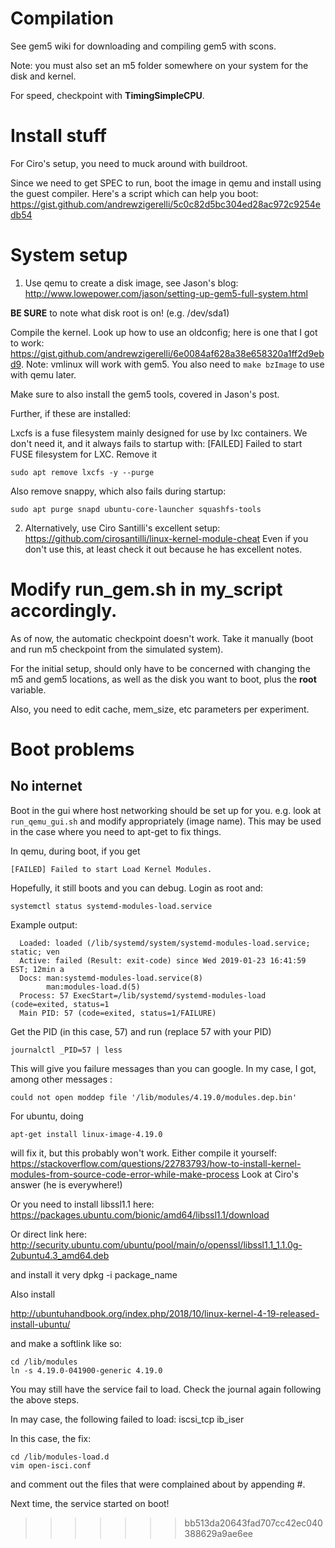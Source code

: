 # Compilation
See gem5 wiki for downloading and compiling gem5 with scons. 

Note: you must also set an m5 folder somewhere on your system for the disk and
kernel.

For speed, checkpoint with **TimingSimpleCPU**.

# Install stuff
For Ciro's setup, you need to muck around with buildroot.

Since we need to get SPEC to run, boot the image in qemu and install using the
guest compiler. Here's a script which can help you boot:
https://gist.github.com/andrewzigerelli/5c0c82d5bc304ed28ac972c9254edb54

# System setup
1. Use qemu to create a disk image, see Jason's blog:
http://www.lowepower.com/jason/setting-up-gem5-full-system.html

**BE SURE** to note what disk root is on! (e.g. /dev/sda1)

Compile the kernel. Look up how to use an oldconfig; here is one that I got to
work: https://gist.github.com/andrewzigerelli/6e0084af628a38e658320a1ff2d9ebd9. 
Note: vmlinux will work with gem5. You also need to `make bzImage` to use
with qemu later.

Make sure to also install the gem5 tools, covered in Jason's post.

Further, if these are installed: 

Lxcfs is a fuse filesystem mainly designed for use by lxc
containers. We don't need it, and it always fails to startup with:
[FAILED] Failed to start FUSE filesystem for LXC.
Remove it

```shell
sudo apt remove lxcfs -y --purge
```

Also remove snappy, which also fails during startup:

```shell
sudo apt purge snapd ubuntu-core-launcher squashfs-tools
```


2. Alternatively, use Ciro Santilli's excellent setup:
https://github.com/cirosantilli/linux-kernel-module-cheat Even if you don't use
this, at least check it out because he has excellent notes.

# Modify run_gem.sh in my_script accordingly.
As of now, the automatic checkpoint doesn't work. Take it manually (boot and run
m5 checkpoint from the simulated system).

For the initial setup, should only have to be concerned with changing the m5 and
gem5 locations, as well as the disk you want to boot, plus the **root**
variable.

Also, you need to edit cache, mem_size, etc parameters per experiment.

# Boot problems

## No internet
Boot in the gui where host networking should be set up for you. e.g. look at
`run_qemu_gui.sh` and modify appropriately (image name). This may be used in the
case where you need to apt-get to fix things.

In qemu, during boot, if you get
```
[FAILED] Failed to start Load Kernel Modules.
```

Hopefully, it still boots and you can debug. Login as root and:
```shell
systemctl status systemd-modules-load.service
```

Example output:
```
  Loaded: loaded (/lib/systemd/system/systemd-modules-load.service; static; ven
  Active: failed (Result: exit-code) since Wed 2019-01-23 16:41:59 EST; 12min a
  Docs: man:systemd-modules-load.service(8)
        man:modules-load.d(5)
  Process: 57 ExecStart=/lib/systemd/systemd-modules-load (code=exited, status=1
  Main PID: 57 (code=exited, status=1/FAILURE)
```

Get the PID (in this case, 57) and run (replace 57 with your PID)
```shell
journalctl _PID=57 | less
```
This will give you failure messages than you can google.
In my case, I got, among other messages :
```
could not open moddep file '/lib/modules/4.19.0/modules.dep.bin'
```
For ubuntu, doing
```shell
apt-get install linux-image-4.19.0
```
will fix it, but this probably won't work. Either compile it yourself:
https://stackoverflow.com/questions/22783793/how-to-install-kernel-modules-from-source-code-error-while-make-process
Look at Ciro's answer (he is everywhere!)

Or you need to install libssl1.1 here:
https://packages.ubuntu.com/bionic/amd64/libssl1.1/download

Or direct link here:
http://security.ubuntu.com/ubuntu/pool/main/o/openssl/libssl1.1_1.1.0g-2ubuntu4.3_amd64.deb

and install it very dpkg -i package_name


Also install

http://ubuntuhandbook.org/index.php/2018/10/linux-kernel-4-19-released-install-ubuntu/

and make a softlink like so:
```shell
cd /lib/modules
ln -s 4.19.0-041900-generic 4.19.0
```

You may still have the service fail to load. Check the journal
again following the above steps.

In may case, the following failed to load:
iscsi_tcp
ib_iser

In this case, the fix:
```shell
cd /lib/modules-load.d
vim open-isci.conf
```
and comment out the files that were complained about by appending #.

Next time, the service started on boot!
>>>>>>> bb513da20643fad707cc42ec040388629a9ae6ee
